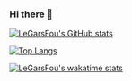 ### Hi there 👋

[![LeGarsFou's GitHub stats](https://github-readme-stats.vercel.app/api?username=LeGarsFou)](https://github.com/anuraghazra/github-readme-stats)

[![Top Langs](https://github-readme-stats.vercel.app/api/top-langs/?username=LeGarsFou)](https://github.com/anuraghazra/github-readme-stats)

[![LeGarsFou's wakatime stats](https://github-readme-stats.vercel.app/api/wakatime?username=LeGarsFou)](https://github.com/anuraghazra/github-readme-stats)
